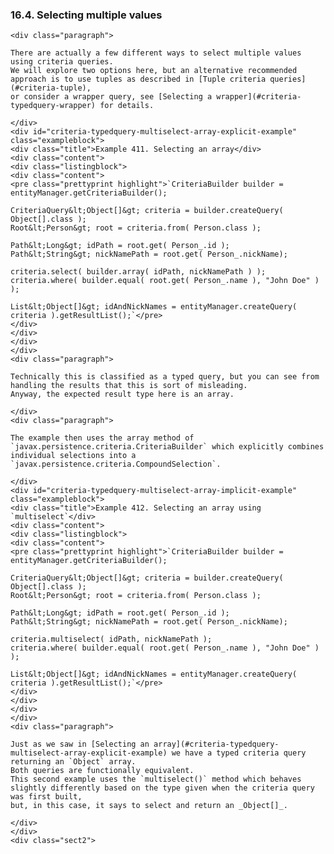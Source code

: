  ### 16.4. Selecting multiple values

    <div class="paragraph">

    There are actually a few different ways to select multiple values using criteria queries.
    We will explore two options here, but an alternative recommended approach is to use tuples as described in [Tuple criteria queries](#criteria-tuple),
    or consider a wrapper query, see [Selecting a wrapper](#criteria-typedquery-wrapper) for details.

    </div>
    <div id="criteria-typedquery-multiselect-array-explicit-example" class="exampleblock">
    <div class="title">Example 411. Selecting an array</div>
    <div class="content">
    <div class="listingblock">
    <div class="content">
    <pre class="prettyprint highlight">`CriteriaBuilder builder = entityManager.getCriteriaBuilder();

    CriteriaQuery&lt;Object[]&gt; criteria = builder.createQuery( Object[].class );
    Root&lt;Person&gt; root = criteria.from( Person.class );

    Path&lt;Long&gt; idPath = root.get( Person_.id );
    Path&lt;String&gt; nickNamePath = root.get( Person_.nickName);

    criteria.select( builder.array( idPath, nickNamePath ) );
    criteria.where( builder.equal( root.get( Person_.name ), "John Doe" ) );

    List&lt;Object[]&gt; idAndNickNames = entityManager.createQuery( criteria ).getResultList();`</pre>
    </div>
    </div>
    </div>
    </div>
    <div class="paragraph">

    Technically this is classified as a typed query, but you can see from handling the results that this is sort of misleading.
    Anyway, the expected result type here is an array.

    </div>
    <div class="paragraph">

    The example then uses the array method of `javax.persistence.criteria.CriteriaBuilder` which explicitly combines individual selections into a `javax.persistence.criteria.CompoundSelection`.

    </div>
    <div id="criteria-typedquery-multiselect-array-implicit-example" class="exampleblock">
    <div class="title">Example 412. Selecting an array using `multiselect`</div>
    <div class="content">
    <div class="listingblock">
    <div class="content">
    <pre class="prettyprint highlight">`CriteriaBuilder builder = entityManager.getCriteriaBuilder();

    CriteriaQuery&lt;Object[]&gt; criteria = builder.createQuery( Object[].class );
    Root&lt;Person&gt; root = criteria.from( Person.class );

    Path&lt;Long&gt; idPath = root.get( Person_.id );
    Path&lt;String&gt; nickNamePath = root.get( Person_.nickName);

    criteria.multiselect( idPath, nickNamePath );
    criteria.where( builder.equal( root.get( Person_.name ), "John Doe" ) );

    List&lt;Object[]&gt; idAndNickNames = entityManager.createQuery( criteria ).getResultList();`</pre>
    </div>
    </div>
    </div>
    </div>
    <div class="paragraph">

    Just as we saw in [Selecting an array](#criteria-typedquery-multiselect-array-explicit-example) we have a typed criteria query returning an `Object` array.
    Both queries are functionally equivalent.
    This second example uses the `multiselect()` method which behaves slightly differently based on the type given when the criteria query was first built,
    but, in this case, it says to select and return an _Object[]_.

    </div>
    </div>
    <div class="sect2">
